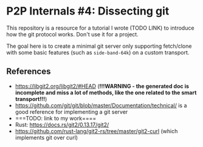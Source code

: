 # P2P Internals #4: Dissecting git

This repository is a resource for a tutorial I wrote (TODO LINK) to introduce how the git protocol works. Don't use it for a project.

The goal here is to create a minimal git server only supporting fetch/clone with some basic features (such as `side-band-64k`) on a custom transport.

## References

+ https://libgit2.org/libgit2/#HEAD (**!!!WARNING - the generated doc is incomplete and miss a lot of methods, like the one related to the smart transport!!!**)
+ https://github.com/git/git/blob/master/Documentation/technical/ is a good reference for implementing a git server
+ ===TODO: link to my work====
+ Rust: https://docs.rs/git2/0.13.17/git2/
+ https://github.com/rust-lang/git2-rs/tree/master/git2-curl (which implements git over curl)